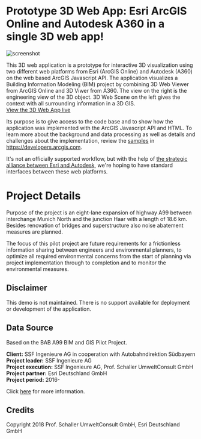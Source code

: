 # Prototype 3D Web App: Esri ArcGIS Online and Autodesk A360 in a single 3D web app!

![screenshot](https://raw.githubusercontent.com/oertac/oertac.github.io/master/oertac.github.io/A99-slides/img/A99_3D_WebApp.png)

This 3D web application is a prototype for interactive 3D visualization using two different web platforms from Esri (ArcGIS Online) and Autodesk (A360) on the web based ArcGIS Javascript API. The application visualizes a Building Information Modeling (BIM) project by combining 3D Web Viewer from ArcGIS Online and 3D Viwer from A360. The view on the right is the engineering view of the 3D object. 3D Web Scene on the left gives the context with all surrounding information in a 3D GIS.<br>
[View the 3D Web App live](https://oertac.github.io/A99-slides/)

Its purpose is to give access to the code base and to show how the application was implemented with the ArcGIS Javascript API and HTML. To learn more about the background and data processing as well as details and challenges about the implementation, review the <a target="blank" href="https://blogs.esri.com/esri/arcgis/2017/04/12/c-through-a-prototype-for-interactive-3d-urban-planning-analysis-on-the-web/">samples</a> in https://developers.arcgis.com.

It's not an officially supported workflow, but with the help of <a target="blank" href="https://blogs.esri.com/esri/arcgis/2017/04/12/c-through-a-prototype-for-interactive-3d-urban-planning-analysis-on-the-web/">the strategic alliance between Esri and Autodesk</a>, we're hoping to have standard interfaces between these web platforms.

# Project Details
Purpose of the project is an eight-lane expansion of highway A99 between interchange Munich North and the junction Haar with a length of 18.6 km. Besides renovation of bridges and superstructure also noise abatement measures are planned.

The focus of this pilot project are future requirements for a frictionless information sharing between engineers and environmental planners, to optimize all required environmental concerns from the start of planning via project implementation through to completion and to monitor the environmental measures.

## Disclaimer

This demo is not maintained. There is no support available for deployment or development of the application.

## Data Source

Based on the BAB A99 BIM and GIS Pilot Project.

<b>Client:</b> SSF Ingenieure AG in cooperation with Autobahndirektion Südbayern<br>
<b>Project leader:</b> SSF Ingenieure AG<br>
<b>Project execution:</b> SSF Ingenieure AG, Prof. Schaller UmweltConsult GmbH<br>
<b>Project partner:</b> Esri Deutschland GmbH<br>
<b>Project period:</b> 2016-

Click <a target="blank" href="http://psu-schaller.de/BAB-A99-BIM-und-GIS-Pilotprojekt,263 ">here</a> for more information.  


## Credits
Copyright 2018 Prof. Schaller UmweltConsult GmbH, Esri Deutschland GmbH







